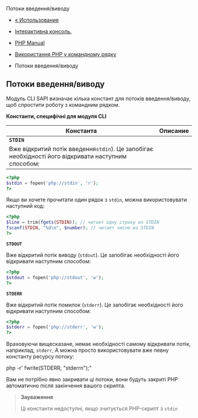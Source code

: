 Потоки введення/виводу

-   [« Использование](features.commandline.usage.html)
    
-   [Інтерактивна консоль.](features.commandline.interactive.html)
    
-   [PHP Manual](index.html)
    
-   [Використання PHP у командному рядку](features.commandline.html)
    
-   Потоки введення/виводу
    

## Потоки введення/виводу

Модуль CLI SAPI визначає кілька констант для потоків введення/виводу, щоб спростити роботу з командним рядком.

**Константи, специфічні для модуля CLI**

| Константа                                                                                           | Описание |
|-----------------------------------------------------------------------------------------------------|----------|
| **`STDIN`**                                                                                         |          |
| Вже відкритий потік введення`stdin`). Це запобігає необхідності його відкривати наступним способом: |          |

```php
<?php
$stdin = fopen('php://stdin', 'r');
?>
```

Якщо ви хочете прочитати один рядок з `stdin`, можна використовувати наступний код:

```php
<?php
$line = trim(fgets(STDIN)); // читает одну строку из STDIN
fscanf(STDIN, "%d\n", $number); // читает число из STDIN
?>
```

**`STDOUT`**

Вже відкритий потік виводу (`stdout`). Це запобігає необхідності його відкривати наступним способом:

```php
<?php
$stdout = fopen('php://stdout', 'w');
?>
```

**`STDERR`**

Вже відкритий потік помилок (`stderr`). Це запобігає необхідності його відкривати наступним способом:

```php
<?php
$stderr = fopen('php://stderr', 'w');
?>
```

Враховуючи вищесказане, немає необхідності самому відкривати потік, наприклад, `stderr`, А можна просто використовувати вже певну константу ресурсу потоку:

php -r' fwrite(STDERR, "stderrn");"

Вам не потрібно явно закривати ці потоки, вони будуть закриті PHP автоматично після закінчення вашого скрипта.

> **Зауваження**
> 
> Ці константи недоступні, якщо зчитується PHP-скрипт з `stdin`